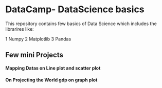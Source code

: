 # DataCamp- DataScience basics

This repository contains few basics of Data Science which includes the librarires like:

1 Numpy
2 Matplotlib
3 Pandas

## Few mini Projects

#### Mapping Datas on Line plot and scatter plot
#### On Projecting the World gdp on graph plot

